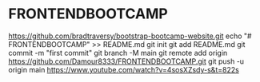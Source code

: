 # FRONTENDBOOTCAMP
https://github.com/bradtraversy/bootstrap-bootcamp-website.git
echo "# FRONTENDBOOTCAMP" >> README.md
git init
git add README.md
git commit -m "first commit"
git branch -M main
git remote add origin https://github.com/Damour8333/FRONTENDBOOTCAMP.git
git push -u origin main
https://www.youtube.com/watch?v=4sosXZsdy-s&t=822s